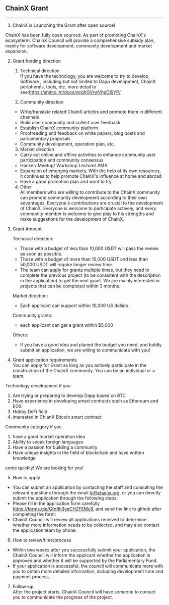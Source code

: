 ## ChainX Grant  
---
1. ChainX  is Launching the Grant  after open source! 

ChainX has been fully open sourced. As part of promoting ChainX's ecosysterm. ChainX Council will provide a comprehensive subsidy plan, mainly for software development, community development and market expansion.


2. Grant funding direction
    1. Technical direction  
    If you have the technology, you are welcome to try to develop,
    Software , including but not limited to Dapp development, ChainX peripherals, tools, etc.
    more detail to see:https://shimo.im/docs/qcghGVrwVhpD6jYP/ 

    2. Community direction
    * Write/translate related ChainX articles and promote them in different channels
    * Build user community and collect user feedback
    * Establish ChainX community platform
    * Proofreading and feedback on white papers, blog posts and parliamentary proposals
    * Community development, operation plan, etc.   
      

    3. Market direction
    * Carry out online and offline activities to enhance community user participation and community consensus
    * Hacker/ Meetup/ Workshop Lecture/ AMA
    * Expansion of emerging markets. With the help of its own resources, it continues to help promote ChainX's influence at home and abroad
    * Have a good promotion plan and want to try   

    4. Other  
    All members who are willing to contribute to the ChainX community can promote community development according to their own advantages. Everyone's contributions are crucial to the development of ChainX. Everyone is welcome to participate actively, and every community member is welcome to give play to his strengths and make suggestions for the development of ChainX.

3. Grant Amount

    Technical direction:
    * Those with a budget of less than 10,000 USDT will pass the review as soon as possible.
    * Those with a budget of more than 10,000 USDT and less than 50,000 USDT will require longer review time.
    * The team can apply for grants multiple times, but they need to complete the previous project (to be consistent with the description in the application) to get the next grant. We are mainly interested in projects that can be completed within 3 months.

    Market direction: 
    * Each applicant can support within 10,000 US dollars.

    Community grants: 
    * each applicant can get a grant within $5,000

    Others:
    * If you have a good idea and planed the budget you need, and boldly submit an application, we are willing to communicate with you!

4. Grant application requirements  
You can apply for Grant as long as you actively participate in the construction of the ChainX community. You can be an individual or a team.

Technology development if you 
1) Are trying or preparing to develop Dapp based on BTC
2) Have experience in developing smart contracts such as Ethereum and EOS
3) Hobby DeFi field
4) interested in ChianX Bitcoin smart contract

Community category if you 
1) have a good market operation idea
2) Ability to speak foreign languages
3) Have a passion for building a community
4) Have unique insights in the field of blockchain and have written knowledge

come quickly! We are looking for you!


5. How to apply  
* You can submit an application by contacting the staff and consulting the relevant questions through the email hi@chainx.org, or you can directly submit the application through the following steps.
* Please fill in the application form carefully https://forms.gle/Gfnfih3yeCHZFEMc8, and send the link to github after completing the form:
* ChainX Council will review all applications received to determine whether more information needs to be collected, and may also contact the application team by phone.


6. How to review/time/process  
* Within two weeks after you successfully submit your application, the ChainX Council will inform the applicant whether the application is approved and whether it will be supported by the Parliamentary Fund.
* If your application is successful, the council will communicate more with you to obtain more detailed information, including development time and payment process.

7. Follow-up  
After the project starts, ChainX Council will have someone to contact you to communicate the progress of the project.
